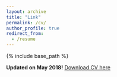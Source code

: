 ```yaml
---
layout: archive
title: "Link"
permalink: /cv/
author_profile: true
redirect_from:
  - /resume
---
```


{% include base_path %}

**Updated on May 2018!** [Download CV here](http://academicpages.github.io/files/Anup_Deshmukh_2p.pdf)
